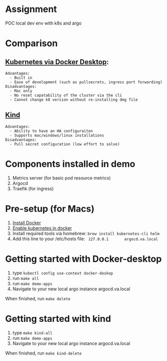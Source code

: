 # Assignment
  POC local dev env with k8s and argo


# Comparison
## [Kubernetes via Docker Desktop]( https://docs.docker.com/desktop/kubernetes/):
    Advantages:
      - Built in
      - Ease of development (such as pullsecrets, ingress port forwarding)
    Disadvantages:
      - Mac only
      - No reset capatability of the cluster via the cli
      - Cannot change k8 version without re-installing dmg file

## [Kind]( https://kind.sigs.k8s.io/)
    Advantages:
      - Ability to have an HA configuraiton
      - Supports mac/windows/linux installations
    Disadvantages:
      - Pull secret configuration (low effort to solve)



# Components installed in demo
1. Metrics server (for basic pod resource metrics)
2. Argocd 
3. Traefik (for ingress)

# Pre-setup (for Macs)
1. [Install Docker](https://docs.docker.com/desktop/install/mac-install/)
2. [Enable kubernetes in docker]( https://docs.docker.com/desktop/kubernetes/)
3. Install required tools via homebrew:
  ` brew install kubernetes-cli helm `
4. Add this line to your /etc/hosts file:
  ` 127.0.0.1       argocd.va.local`

# Getting started with Docker-desktop
1. type `kubectl config use-context docker-deskop`
2. run `make all`
3. run `make demo-apps`
4. Navigate to your new local argo instance argocd.va.local

When finished, run `make delete`

# Getting started with kind
1. type `make kind-all`
2. run `make demo-apps`
3. Navigate to your new local argo instance argocd.va.local

When finished, run `make kind-delete`